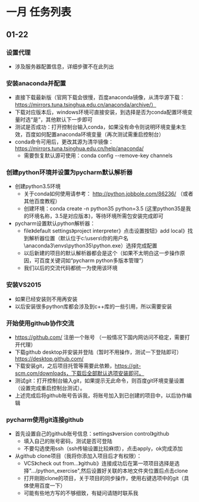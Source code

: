 # 一月 任务列表
## 01-22

### 设置代理
+ 涉及服务器配置信息，详细步骤不在此列出

### 安装anaconda并配置
+ 直接下载最新版（官网下载会很慢，百度anaconda镜像，从清华源下载：https://mirrors.tuna.tsinghua.edu.cn/anaconda/archive/）
+ 下载对应版本后，windows环境可直接安装，到选择是否为conda配置环境变量时选“是”，其他默认下一步即可
+ 测试是否成功：打开控制台输入conda，如果没有命令则说明环境变量未生效，百度如何配置anaconda环境变量（再次测试需重启控制台）
+ conda命令可用后，更改其源为清华镜像：https://mirrors.tuna.tsinghua.edu.cn/help/anaconda/
    + 需要恢复默认源可使用：conda config --remove-key channels
    
### 创建python环境并设置为pycharm默认解析器
+ 创建python3.5环境
    + 关于conda如何使用请参考： http://python.jobbole.com/86236/ （或者其他百度教程）
    + 创建环境：conda create -n python35 python=3.5  (这里python35是我的环境名称，3.5是对应版本)，等待环境所需包安装完成即可
+ pycharm设置默认python解析器：
    + file》default settings》project interpreter》点击设置按钮》add local》找到解析器位置（默认位于c:\users\你的用户名\anaconda3\envs\python35\python.exe）选择完成配置
    + 以后新建的项目的默认解析器都会是这个（如果不太明白这一步操作原因，可百度关键词如“pycharm python多版本管理”）
    + 我们以后的交流代码都统一为使用该环境
    
### 安装VS2015
+ 如果已经安装则不用再安装
+ 以后安装很多python库都会涉及到c++库的一些引用，所以需要安装

### 开始使用github协作交流
+ https://github.com/ 注册一个账号 （一般情况下国内网访问不稳定，需要打开代理）
+ 下载github desktop并安装并登陆（暂时不用操作，测试一下登陆即可） https://desktop.github.com/
+ 下载安装git，之后项目托管等需要此依赖，https://git-scm.com/downloads，下载后全部默认选项安装即可。
+ 测试git：打开控制台输入git，如果提示无此命令，则百度git环境变量设置（设置完成重启控制台测试）。
+ 上述完成后将github账号告诉我，将账号加入到已创建的项目中，以后协作编辑

### pycharm使用git连接github
+ 首先设置自己的github账号信息：settings》version control》github
    + 填入自己的账号密码，测试是否可登陆
    + 不要勾选使用ssh（ssh传输设置比较麻烦），点击apply，ok完成添加
+ 从github clone项目（我将你添加入项目后才有权限）：
    + VCS》check out from...》github》连接成功后在第一项项目选择是选择".../python_exercise",然后设置好关联的本地文件夹位置后点击clone
    + 打开刚刚clone的项目，关于项目的同步操作，使用右键选项中的git（具体使用百度一下）
    + 可能有些地方写的不够细致，有疑问请随时联系我

